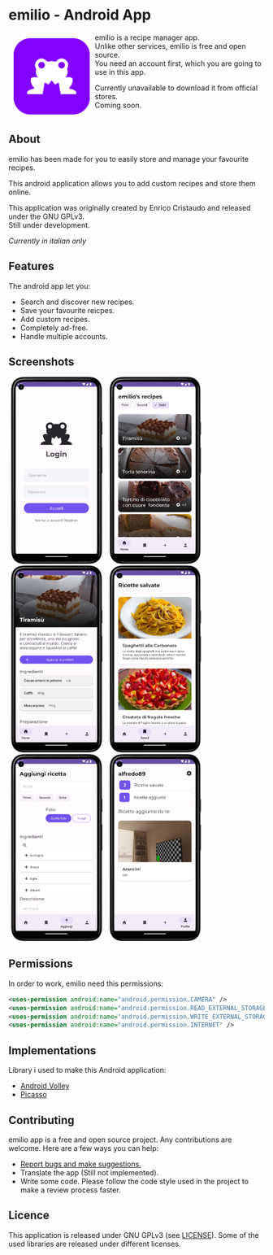 # emilio - Android App
<img src="/readme/emilio-logo.svg" align="left"
width="150" hspace="10" vspace="10">

emilio is a recipe manager app. <br>
Unlike other services, emilio is free and open source. <br>
You need an account first, which you are going to use in this app. <br>

Currently unavailable to download it from official stores. <br>
Coming soon. <br> <br>

## About

emilio has been made for you to easily store and manage your favourite recipes.

This android application allows you to add custom recipes and store them online.

This application was originally created by Enrico Cristaudo and released under the GNU GPLv3.<br>
Still under development.

*Currently in italian only*

## Features

The android app let you:
- Search and discover new recipes.
- Save your favourite reicpes.
- Add custom recipes.
- Completely ad-free.
- Handle multiple accounts.


## Screenshots

<div>
<a href="readme/login.png"><img src="/readme/login.png" width="180" hspace="5"></a>
<a href="readme/home.png"><img src="/readme/home.png" width="180" hspace="5"></a>
<a href="readme/recipe.png"><img src="/readme/recipe.png" width="180" hspace="5"></a>
<a href="readme/saved.png"><img src="/readme/saved.png" width="180" hspace="5"></a>
<a href="readme/add.png"><img src="/readme/add.png" width="180" hspace="5"></a>
<a href="readme/profile.png"><img src="/readme/profile.png" width="180" hspace="5"></a>

</div>

## Permissions

In order to work, emilio need this permissions:
```xml
<uses-permission android:name="android.permission.CAMERA" />
<uses-permission android:name="android.permission.READ_EXTERNAL_STORAGE" />
<uses-permission android:name="android.permission.WRITE_EXTERNAL_STORAGE" />
<uses-permission android:name="android.permission.INTERNET" />
```

## Implementations

Library i used to make this Android application:
- [Android Volley](https://google.github.io/volley/)
- [Picasso](https://square.github.io/picasso/)

## Contributing

emilio app is a free and open source project. Any contributions are welcome. Here are a few ways you can help:
 * [Report bugs and make suggestions.](https://github.com/enricocristaudo/emilio/issues)
 * Translate the app (Still not implemented).
 * Write some code. Please follow the code style used in the project to make a review process faster.

## Licence

This application is released under GNU GPLv3 (see [LICENSE](LICENSE)).
Some of the used libraries are released under different licenses.
